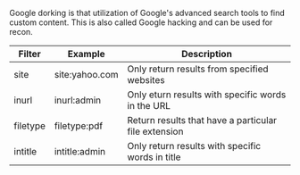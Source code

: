 Google dorking is that utilization of Google's advanced search tools to find custom content. This is also called Google hacking and can be used for recon.

| Filter   | Example        | Description                                          |
| -------- | -------------- | ---------------------------------------------------- |
| site     | site:yahoo.com | Only return results from specified websites          |
| inurl    | inurl:admin    | Only eturn results with specific words in the URL    |
| filetype | filetype:pdf   | Return results that have a particular file extension |
| intitle  | intitle:admin  | Only return results with specific words in title     |


